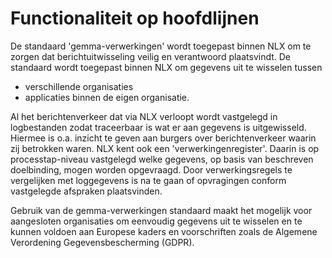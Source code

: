 # Functionaliteit op hoofdlijnen

De standaard 'gemma-verwerkingen' wordt toegepast binnen NLX om te zorgen dat berichtuitwisseling veilig en verantwoord plaatsvindt. De standaard wordt toegepast binnen NLX om gegevens uit te wisselen tussen
- verschillende organisaties
- applicaties binnen de eigen organisatie.

Al het berichtenverkeer dat via NLX verloopt wordt vastgelegd in logbestanden zodat traceerbaar is wat er aan gegevens is uitgewisseld. Hiermee is o.a. inzicht te geven aan burgers over berichtenverkeer waarin zij betrokken waren. NLX kent ook een 'verwerkingenregister'. Daarin is op processtap-niveau vastgelegd welke gegevens, op basis van beschreven doelbinding, mogen worden opgevraagd. Door verwerkingsregels te vergelijken met loggegevens is na te gaan of opvragingen conform vastgelegde afspraken plaatsvinden. 

Gebruik van de gemma-verwerkingen standaard maakt het mogelijk voor aangesloten organisaties om eenvoudig gegevens uit te wisselen en te kunnen voldoen aan Europese kaders en voorschriften zoals de Algemene Verordening Gegevensbescherming (GDPR).
